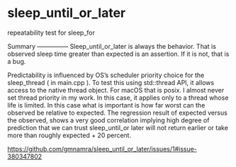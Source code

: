 # sleep_until_or_later
repeatability test for sleep_for

Summary
—————
Sleep_until_or_later is always the behavior. That is observed sleep time greater than expected is an assertion. If it is not, that is a bug. 

Predictability is influenced by OS’s scheduler priority choice for the sleep_thread ( in main.cpp ). To test this using std::thread API, it allows access to the native thread object. For macOS that is posix. I almost never set thread priority in my work. In this case, it applies only to a thread whose life is limited. In this case what is important is how far worst can the observed be relative to expected. The regression result of expected versus the observed, shows a very good correlation implying high degree of prediction that we can trust sleep_until_or later will not return earlier or take more than roughly expected + 20 percent. 


https://github.com/gmnamra/sleep_until_or_later/issues/1#issue-380347802
